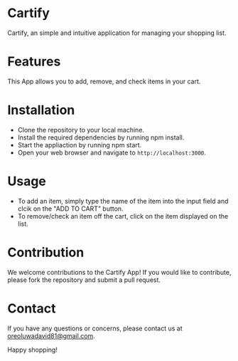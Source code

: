 # Cartify
 Cartify, an simple and intuitive application for managing your shopping list.
# Features
 This App allows you to add, remove, and check items in your cart.
# Installation
- Clone the repository to your local machine.
- Install the required dependencies by running npm install.
- Start the appliaction by running npm start.
- Open your web browser and navigate to `http://localhost:3000`.
# Usage
- To add an item, simply type the name of the item into the input field and clcik on the "ADD TO CART" button.
- To remove/check an item off the cart, click on the item displayed on the list.
# Contribution
 We welcome contributions to the Cartify App! If you would like to contribute, please fork the repository and submit a pull request.
# Contact
 If you have any questions or concerns, please contact us at oreoluwadavid81@gmail.com.

 Happy shopping!
